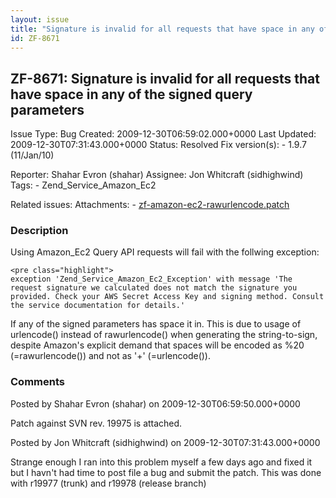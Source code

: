 ```yaml
---
layout: issue
title: "Signature is invalid for all requests that have space in any of the signed query parameters"
id: ZF-8671
---
```


ZF-8671: Signature is invalid for all requests that have space in any of the signed query parameters
----------------------------------------------------------------------------------------------------

 Issue Type: Bug Created: 2009-12-30T06:59:02.000+0000 Last Updated: 2009-12-30T07:31:43.000+0000 Status: Resolved Fix version(s): - 1.9.7 (11/Jan/10)
 
 Reporter:  Shahar Evron (shahar)  Assignee:  Jon Whitcraft (sidhighwind)  Tags: - Zend\_Service\_Amazon\_Ec2
 
 Related issues: 
 Attachments: - [zf-amazon-ec2-rawurlencode.patch](/issues/secure/attachment/12551/zf-amazon-ec2-rawurlencode.patch)
 
### Description

Using Amazon\_Ec2 Query API requests will fail with the follwing exception:

 
    <pre class="highlight">
    exception 'Zend_Service_Amazon_Ec2_Exception' with message 'The request signature we calculated does not match the signature you provided. Check your AWS Secret Access Key and signing method. Consult the service documentation for details.'


If any of the signed parameters has space it in. This is due to usage of urlencode() instead of rawurlencode() when generating the string-to-sign, despite Amazon's explicit demand that spaces will be encoded as %20 (=rawurlencode()) and not as '+' (=urlencode()).

 

 

### Comments

Posted by Shahar Evron (shahar) on 2009-12-30T06:59:50.000+0000

Patch against SVN rev. 19975 is attached.

 

 

Posted by Jon Whitcraft (sidhighwind) on 2009-12-30T07:31:43.000+0000

Strange enough I ran into this problem myself a few days ago and fixed it but I havn't had time to post file a bug and submit the patch. This was done with r19977 (trunk) and r19978 (release branch)

 

 